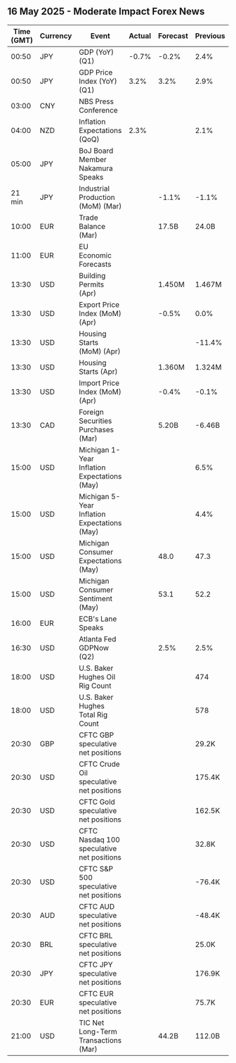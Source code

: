 ## 16 May 2025 - Moderate Impact Forex News

| Time (GMT) | Currency | Event | Actual | Forecast | Previous |
|------|----------|-------|--------|----------|----------|
| 00:50 | JPY | GDP (YoY) (Q1) | -0.7% | -0.2% | 2.4% |
| 00:50 | JPY | GDP Price Index (YoY) (Q1) | 3.2% | 3.2% | 2.9% |
| 03:00 | CNY | NBS Press Conference |  |  |  |
| 04:00 | NZD | Inflation Expectations (QoQ) | 2.3% |  | 2.1% |
| 05:00 | JPY | BoJ Board Member Nakamura Speaks |  |  |  |
| 21 min | JPY | Industrial Production (MoM) (Mar) |  | -1.1% | -1.1% |
| 10:00 | EUR | Trade Balance (Mar) |  | 17.5B | 24.0B |
| 11:00 | EUR | EU Economic Forecasts |  |  |  |
| 13:30 | USD | Building Permits (Apr) |  | 1.450M | 1.467M |
| 13:30 | USD | Export Price Index (MoM) (Apr) |  | -0.5% | 0.0% |
| 13:30 | USD | Housing Starts (MoM) (Apr) |  |  | -11.4% |
| 13:30 | USD | Housing Starts (Apr) |  | 1.360M | 1.324M |
| 13:30 | USD | Import Price Index (MoM) (Apr) |  | -0.4% | -0.1% |
| 13:30 | CAD | Foreign Securities Purchases (Mar) |  | 5.20B | -6.46B |
| 15:00 | USD | Michigan 1-Year Inflation Expectations (May) |  |  | 6.5% |
| 15:00 | USD | Michigan 5-Year Inflation Expectations (May) |  |  | 4.4% |
| 15:00 | USD | Michigan Consumer Expectations (May) |  | 48.0 | 47.3 |
| 15:00 | USD | Michigan Consumer Sentiment (May) |  | 53.1 | 52.2 |
| 16:00 | EUR | ECB's Lane Speaks |  |  |  |
| 16:30 | USD | Atlanta Fed GDPNow (Q2) |  | 2.5% | 2.5% |
| 18:00 | USD | U.S. Baker Hughes Oil Rig Count |  |  | 474 |
| 18:00 | USD | U.S. Baker Hughes Total Rig Count |  |  | 578 |
| 20:30 | GBP | CFTC GBP speculative net positions |  |  | 29.2K |
| 20:30 | USD | CFTC Crude Oil speculative net positions |  |  | 175.4K |
| 20:30 | USD | CFTC Gold speculative net positions |  |  | 162.5K |
| 20:30 | USD | CFTC Nasdaq 100 speculative net positions |  |  | 32.8K |
| 20:30 | USD | CFTC S&P 500 speculative net positions |  |  | -76.4K |
| 20:30 | AUD | CFTC AUD speculative net positions |  |  | -48.4K |
| 20:30 | BRL | CFTC BRL speculative net positions |  |  | 25.0K |
| 20:30 | JPY | CFTC JPY speculative net positions |  |  | 176.9K |
| 20:30 | EUR | CFTC EUR speculative net positions |  |  | 75.7K |
| 21:00 | USD | TIC Net Long-Term Transactions (Mar) |  | 44.2B | 112.0B |
